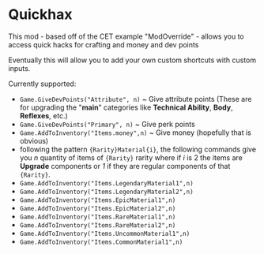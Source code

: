 # Quickhax

This mod - based off of the CET example "ModOverride" - allows you to access quick hacks for crafting and money and dev points

Eventually this will allow you to add your own custom shortcuts with custom inputs.

Currently supported:
  - `Game.GiveDevPoints("Attribute", n)` ~ Give attribute points (These are for upgrading the "**main**" categories like **Technical Ability**, **Body**, **Reflexes**, etc.)
  - `Game.GiveDevPoints("Primary", n)` ~ Give perk points
  - `Game.AddToInventory("Items.money",n)` ~ Give money (hopefully that is obvious)
  - following the pattern `{Rarity}Material{i}`, the following commands give you *n* quantity of items of `{Rarity}` rarity where if *i* is 2 the items are **Upgrade** components or *1* if they are regular components of that `{Rarity}`. 
  - `Game.AddToInventory("Items.LegendaryMaterial1",n)`
  - `Game.AddToInventory("Items.LegendaryMaterial2",n)`
  - `Game.AddToInventory("Items.EpicMaterial1",n)`
  - `Game.AddToInventory("Items.EpicMaterial2",n)`
  - `Game.AddToInventory("Items.RareMaterial1",n)`
  - `Game.AddToInventory("Items.RareMaterial2",n)`
  - `Game.AddToInventory("Items.UncommonMaterial1",n)`
  - `Game.AddToInventory("Items.CommonMaterial1",n)`
